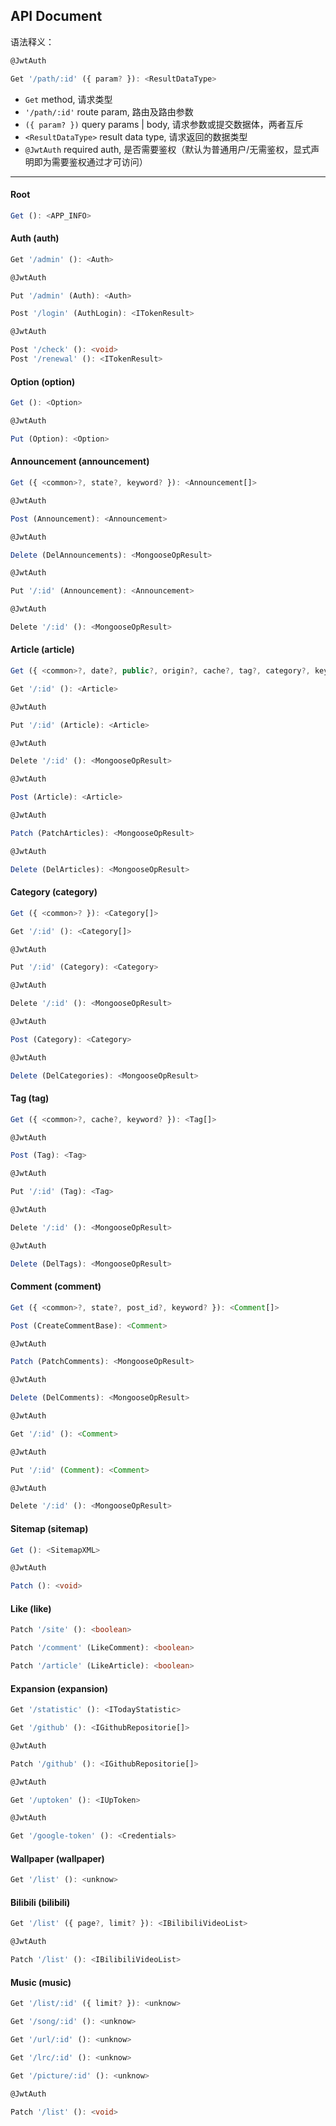 
## API Document

语法释义：

```ts
@JwtAuth

Get '/path/:id' ({ param? }): <ResultDataType>
```

- `Get` method, 请求类型
- `'/path/:id'` route param, 路由及路由参数
- `({ param? })` query params | body, 请求参数或提交数据体，两者互斥
- `<ResultDataType>` result data type, 请求返回的数据类型
- `@JwtAuth` required auth, 是否需要鉴权（默认为普通用户/无需鉴权，显式声明即为需要鉴权通过才可访问）

---

#### Root
  ```ts
  Get (): <APP_INFO>
  ```

#### Auth (auth)
  ```ts
  Get '/admin' (): <Auth>
  ```
  ```ts
  @JwtAuth
  
  Put '/admin' (Auth): <Auth>
  ```
  ```ts
  Post '/login' (AuthLogin): <ITokenResult>
  ```
  ```ts
  @JwtAuth
  
  Post '/check' (): <void>
  Post '/renewal' (): <ITokenResult>
  ```

#### Option (option)
  ```ts
  Get (): <Option>
  ```
  ```ts
  @JwtAuth
  
  Put (Option): <Option>
  ```

#### Announcement (announcement)
  ```ts
  Get ({ <common>?, state?, keyword? }): <Announcement[]>
  ```
  ```ts
  @JwtAuth
  
  Post (Announcement): <Announcement>
  ```
  ```ts
  @JwtAuth
  
  Delete (DelAnnouncements): <MongooseOpResult>
  ```
  ```ts
  @JwtAuth
  
  Put '/:id' (Announcement): <Announcement>
  ```
  ```ts
  @JwtAuth
  
  Delete '/:id' (): <MongooseOpResult>
  ```

#### Article (article)
  ```ts
  Get ({ <common>?, date?, public?, origin?, cache?, tag?, category?, keyword?, tag_slug?, category_slug? }): <Article[]>
  ```
  ```ts
  Get '/:id' (): <Article>
  ```
  ```ts
  @JwtAuth
  
  Put '/:id' (Article): <Article>
  ```
  ```ts
  @JwtAuth
  
  Delete '/:id' (): <MongooseOpResult>
  ```
  ```ts
  @JwtAuth
  
  Post (Article): <Article>
  ```
  ```ts
  @JwtAuth
  
  Patch (PatchArticles): <MongooseOpResult>
  ```
  ```ts
  @JwtAuth
  
  Delete (DelArticles): <MongooseOpResult>
  ```

#### Category (category)
  ```ts
  Get ({ <common>? }): <Category[]>
  ```
  ```ts
  Get '/:id' (): <Category[]>
  ```
  ```ts
  @JwtAuth
  
  Put '/:id' (Category): <Category>
  ```
  ```ts
  @JwtAuth
  
  Delete '/:id' (): <MongooseOpResult>
  ```
  ```ts
  @JwtAuth
  
  Post (Category): <Category>
  ```
  ```ts
  @JwtAuth
  
  Delete (DelCategories): <MongooseOpResult>
  ```

#### Tag (tag)
  ```ts
  Get ({ <common>?, cache?, keyword? }): <Tag[]>
  ```
  ```ts
  @JwtAuth
  
  Post (Tag): <Tag>
  ```
  ```ts
  @JwtAuth
  
  Put '/:id' (Tag): <Tag>
  ```
  ```ts
  @JwtAuth
  
  Delete '/:id' (): <MongooseOpResult>
  ```
  ```ts
  @JwtAuth
  
  Delete (DelTags): <MongooseOpResult>
  ```

#### Comment (comment)
  ```ts
  Get ({ <common>?, state?, post_id?, keyword? }): <Comment[]>
  ```
  ```ts
  Post (CreateCommentBase): <Comment>
  ```
  ```ts
  @JwtAuth
  
  Patch (PatchComments): <MongooseOpResult>
  ```
  ```ts
  @JwtAuth
  
  Delete (DelComments): <MongooseOpResult>
  ```
  ```ts
  @JwtAuth
  
  Get '/:id' (): <Comment>
  ```
  ```ts
  @JwtAuth
  
  Put '/:id' (Comment): <Comment>
  ```
  ```ts
  @JwtAuth
  
  Delete '/:id' (): <MongooseOpResult>
  ```

#### Sitemap (sitemap)
  ```ts
  Get (): <SitemapXML>
  ```
  ```ts
  @JwtAuth
  
  Patch (): <void>
  ```

#### Like (like)
  ```ts
  Patch '/site' (): <boolean>
  ```
  ```ts
  Patch '/comment' (LikeComment): <boolean>
  ```
  ```ts
  Patch '/article' (LikeArticle): <boolean>
  ```

#### Expansion (expansion)
  ```ts
  Get '/statistic' (): <ITodayStatistic>
  ```
  ```ts
  Get '/github' (): <IGithubRepositorie[]>
  ```
  ```ts
  @JwtAuth
  
  Patch '/github' (): <IGithubRepositorie[]>
  ```
  ```ts
  @JwtAuth
  
  Get '/uptoken' (): <IUpToken>
  ```
  ```ts
  @JwtAuth
  
  Get '/google-token' (): <Credentials>
  ```

#### Wallpaper (wallpaper)
  ```ts
  Get '/list' (): <unknow>
  ```

#### Bilibili (bilibili)
  ```ts
  Get '/list' ({ page?, limit? }): <IBilibiliVideoList>
  ```
  ```ts
  @JwtAuth
  
  Patch '/list' (): <IBilibiliVideoList>
  ```

#### Music (music)
  ```ts
  Get '/list/:id' ({ limit? }): <unknow>
  ```
  ```ts
  Get '/song/:id' (): <unknow>
  ```
  ```ts
  Get '/url/:id' (): <unknow>
  ```
  ```ts
  Get '/lrc/:id' (): <unknow>
  ```
  ```ts
  Get '/picture/:id' (): <unknow>
  ```
  ```ts
  @JwtAuth
  
  Patch '/list' (): <void>
  ```
